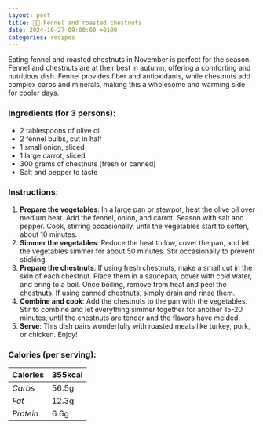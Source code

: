 ```yaml
---
layout: post
title: 👨‍🍳 Fennel and roasted chestnuts
date: 2024-10-27 09:00:00 +0100
categories: recipes
---
```


Eating fennel and roasted chestnuts in November is perfect for the season. Fennel and chestnuts are at their best in autumn, offering a comforting and nutritious dish. Fennel provides fiber and antioxidants, while chestnuts add complex carbs and minerals, making this a wholesome and warming side for cooler days.


### Ingredients (for 3 persons):
- 2 tablespoons of olive oil
- 2 fennel bulbs, cut in half
- 1 small onion, sliced
- 1 large carrot, sliced
- 300 grams of chestnuts (fresh or canned)
- Salt and pepper to taste

### Instructions:

1. **Prepare the vegetables**: In a large pan or stewpot, heat the olive oil over medium heat. Add the fennel, onion, and carrot. Season with salt and pepper. Cook, stirring occasionally, until the vegetables start to soften, about 10 minutes.
2. **Simmer the vegetables**: Reduce the heat to low, cover the pan, and let the vegetables simmer for about 50 minutes. Stir occasionally to prevent sticking.
3. **Prepare the chestnuts**: If using fresh chestnuts, make a small cut in the skin of each chestnut. Place them in a saucepan, cover with cold water, and bring to a boil. Once boiling, remove from heat and peel the chestnuts. If using canned chestnuts, simply drain and rinse them.
4. **Combine and cook**: Add the chestnuts to the pan with the vegetables. Stir to combine and let everything simmer together for another 15-20 minutes, until the chestnuts are tender and the flavors have melded.
5. **Serve**: This dish pairs wonderfully with roasted meats like turkey, pork, or chicken. Enjoy!

### Calories (per serving):

| **Calories** | 355kcal |
| ----------- | ----------- |
| *Carbs* | 56.5g |
| *Fat* | 12.3g |
| *Protein* | 6.6g |